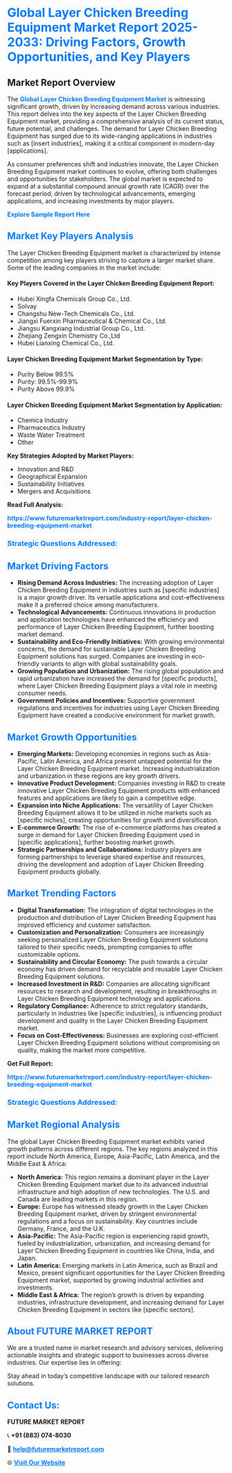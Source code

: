 <h1 style="color: #007BFF;">Global Layer Chicken Breeding Equipment Market Report 2025-2033: Driving Factors, Growth Opportunities, and Key Players</h1>

<section id="overview">
<h2>Market Report Overview</h2>
<p>The <a href="https://www.futuremarketreport.com/industry-report/layer-chicken-breeding-equipment-market" style="color: #007BFF; text-decoration: none;"><strong>Global Layer Chicken Breeding Equipment Market</strong></a> is witnessing significant growth, driven by increasing demand across various industries. This report delves into the key aspects of the Layer Chicken Breeding Equipment market, providing a comprehensive analysis of its current status, future potential, and challenges. The demand for Layer Chicken Breeding Equipment has surged due to its wide-ranging applications in industries such as [insert industries], making it a critical component in modern-day [applications].</p>
<p>As consumer preferences shift and industries innovate, the Layer Chicken Breeding Equipment market continues to evolve, offering both challenges and opportunities for stakeholders. The global market is expected to expand at a substantial compound annual growth rate (CAGR) over the forecast period, driven by technological advancements, emerging applications, and increasing investments by major players.</p>
</section>

<section id="overview">
<p><a href="https://www.futuremarketreport.com/request-sample/reportId=35657" style="color: #007BFF; text-decoration: none;"><strong>Explore Sample Report Here</strong></a></p>
</section>

<section id="key-players">
<h2 style="color: #007BFF;">Market Key Players Analysis</h2>
<p>The Layer Chicken Breeding Equipment market is characterized by intense competition among key players striving to capture a larger market share. Some of the leading companies in the market include:</p>
<h4>Key Players Covered in the Layer Chicken Breeding Equipment Report:</h4>
<ul><li>Hubei Xingfa Chemicals Group Co., Ltd.</li><li>Solvay</li><li>Changshu New-Tech Chemicals Co., Ltd.</li><li>Jiangxi Fuerxin Pharmaceutical &amp; Chemical Co., Ltd.</li><li>Jiangsu Kangxiang Industrial Group Co., Ltd.</li><li>Zhejiang Zengxin Chemistry Co.,Ltd</li><li>Hubei Lianxing Chemical Co., Ltd.</li></ul>
<h4>Layer Chicken Breeding Equipment Market Segmentation by Type:</h4>
<ul><li>Purity Below 99.5%</li><li>Purity: 99.5%-99.9%</li><li>Purity Above 99.9%</li></ul>

<h4>Layer Chicken Breeding Equipment Market Segmentation by Application:</h4>
<ul><li>Chemica Industry</li><li>Pharmaceutics Industry</li><li>Waste Water Treatment</li><li>Other</li></ul>
<p><strong>Key Strategies Adopted by Market Players:</strong></p>
<ul>
<li>Innovation and R&D</li>
<li>Geographical Expansion</li>
<li>Sustainability Initiatives</li>
<li>Mergers and Acquisitions</li>
</ul>
</section>

<section>
<p><strong>Read Full Analysis: </strong></p><a href="https://www.futuremarketreport.com/industry-report/layer-chicken-breeding-equipment-market" style="color: #007BFF; text-decoration: none;"><strong>https://www.futuremarketreport.com/industry-report/layer-chicken-breeding-equipment-market</strong></a>
<h3 style="color: #007BFF;">Strategic Questions Addressed:</h3>
</section>

<section id="driving-factors">
<h2 style="color: #007BFF;">Market Driving Factors</h2>
<ul>
<li><strong>Rising Demand Across Industries:</strong> The increasing adoption of Layer Chicken Breeding Equipment in industries such as [specific industries] is a major growth driver. Its versatile applications and cost-effectiveness make it a preferred choice among manufacturers.</li>
<li><strong>Technological Advancements:</strong> Continuous innovations in production and application technologies have enhanced the efficiency and performance of Layer Chicken Breeding Equipment, further boosting market demand.</li>
<li><strong>Sustainability and Eco-Friendly Initiatives:</strong> With growing environmental concerns, the demand for sustainable Layer Chicken Breeding Equipment solutions has surged. Companies are investing in eco-friendly variants to align with global sustainability goals.</li>
<li><strong>Growing Population and Urbanization:</strong> The rising global population and rapid urbanization have increased the demand for [specific products], where Layer Chicken Breeding Equipment plays a vital role in meeting consumer needs.</li>
<li><strong>Government Policies and Incentives:</strong> Supportive government regulations and incentives for industries using Layer Chicken Breeding Equipment have created a conducive environment for market growth.</li>
</ul>
</section>

<section id="growth-opportunities">
<h2 style="color: #007BFF;">Market Growth Opportunities</h2>
<ul>
<li><strong>Emerging Markets:</strong> Developing economies in regions such as Asia-Pacific, Latin America, and Africa present untapped potential for the Layer Chicken Breeding Equipment market. Increasing industrialization and urbanization in these regions are key growth drivers.</li>
<li><strong>Innovative Product Development:</strong> Companies investing in R&D to create innovative Layer Chicken Breeding Equipment products with enhanced features and applications are likely to gain a competitive edge.</li>
<li><strong>Expansion into Niche Applications:</strong> The versatility of Layer Chicken Breeding Equipment allows it to be utilized in niche markets such as [specific niches], creating opportunities for growth and diversification.</li>
<li><strong>E-commerce Growth:</strong> The rise of e-commerce platforms has created a surge in demand for Layer Chicken Breeding Equipment used in [specific applications], further boosting market growth.</li>
<li><strong>Strategic Partnerships and Collaborations:</strong> Industry players are forming partnerships to leverage shared expertise and resources, driving the development and adoption of Layer Chicken Breeding Equipment products globally.</li>
</ul>
</section>

<section id="trending-factors">
<h2 style="color: #007BFF;">Market Trending Factors</h2>
<ul>
<li><strong>Digital Transformation:</strong> The integration of digital technologies in the production and distribution of Layer Chicken Breeding Equipment has improved efficiency and customer satisfaction.</li>
<li><strong>Customization and Personalization:</strong> Consumers are increasingly seeking personalized Layer Chicken Breeding Equipment solutions tailored to their specific needs, prompting companies to offer customizable options.</li>
<li><strong>Sustainability and Circular Economy:</strong> The push towards a circular economy has driven demand for recyclable and reusable Layer Chicken Breeding Equipment solutions.</li>
<li><strong>Increased Investment in R&D:</strong> Companies are allocating significant resources to research and development, resulting in breakthroughs in Layer Chicken Breeding Equipment technology and applications.</li>
<li><strong>Regulatory Compliance:</strong> Adherence to strict regulatory standards, particularly in industries like [specific industries], is influencing product development and quality in the Layer Chicken Breeding Equipment market.</li>
<li><strong>Focus on Cost-Effectiveness:</strong> Businesses are exploring cost-efficient Layer Chicken Breeding Equipment solutions without compromising on quality, making the market more competitive.</li>
</ul>
</section>

<section>
<p><strong>Get Full Report: </strong></p><a href="https://www.futuremarketreport.com/industry-report/layer-chicken-breeding-equipment-market" style="color: #007BFF; text-decoration: none;"><strong>https://www.futuremarketreport.com/industry-report/layer-chicken-breeding-equipment-market</strong></a>
<h3 style="color: #007BFF;">Strategic Questions Addressed:</h3>
</section>


<section id="regional-analysis">
<h2 style="color: #007BFF;">Market Regional Analysis</h2>
<p>The global Layer Chicken Breeding Equipment market exhibits varied growth patterns across different regions. The key regions analyzed in this report include North America, Europe, Asia-Pacific, Latin America, and the Middle East & Africa:</p>
<ul>
<li><strong>North America:</strong> This region remains a dominant player in the Layer Chicken Breeding Equipment market due to its advanced industrial infrastructure and high adoption of new technologies. The U.S. and Canada are leading markets in this region.</li>
<li><strong>Europe:</strong> Europe has witnessed steady growth in the Layer Chicken Breeding Equipment market, driven by stringent environmental regulations and a focus on sustainability. Key countries include Germany, France, and the U.K.</li>
<li><strong>Asia-Pacific:</strong> The Asia-Pacific region is experiencing rapid growth, fueled by industrialization, urbanization, and increasing demand for Layer Chicken Breeding Equipment in countries like China, India, and Japan.</li>
<li><strong>Latin America:</strong> Emerging markets in Latin America, such as Brazil and Mexico, present significant opportunities for the Layer Chicken Breeding Equipment market, supported by growing industrial activities and investments.</li>
<li><strong>Middle East & Africa:</strong> The region’s growth is driven by expanding industries, infrastructure development, and increasing demand for Layer Chicken Breeding Equipment in sectors like [specific sectors].</li>
</ul>
</section>

<footer>
<h2 style="color: #007BFF;">About FUTURE MARKET REPORT</h2>
<p>We are a trusted name in market research and advisory services, delivering actionable insights and strategic support to businesses across diverse industries. Our expertise lies in offering:</p>

<p>Stay ahead in today’s competitive landscape with our tailored research solutions.</p>

<h2 style="color: #007BFF;">Contact Us:</h2>
<p><strong>FUTURE MARKET REPORT</strong></p>
<p>📞 <strong>+91 (883) 074-8030</strong></p>
<p>📧 <strong><a href="mailto:help@futuremarketreport.com" style="color: #007BFF;">help@futuremarketreport.com</a></strong></p>
<p>🌐 <strong><a href="https://www.futuremarketreport.com/" style="color: #007BFF;">Visit Our Website</a></strong></p>
</footer>